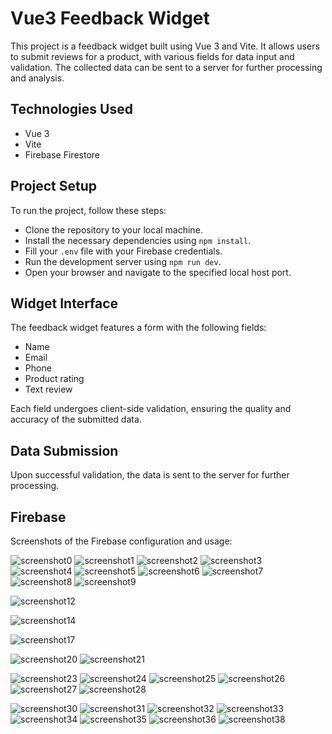 # Vue3 Feedback Widget
This project is a feedback widget built using Vue 3 and Vite. It allows users to submit reviews for a product, with various fields for data input and validation. The collected data can be sent to a server for further processing and analysis.

## Technologies Used
- Vue 3
- Vite
- Firebase Firestore

## Project Setup
To run the project, follow these steps:

- Clone the repository to your local machine.
- Install the necessary dependencies using `npm install`.
- Fill your `.env` file with your Firebase credentials.
- Run the development server using `npm run dev`.
- Open your browser and navigate to the specified local host port.

## Widget Interface
The feedback widget features a form with the following fields:

- Name
- Email
- Phone
- Product rating
- Text review

Each field undergoes client-side validation, ensuring the quality and accuracy of the submitted data.

## Data Submission
Upon successful validation, the data is sent to the server for further processing.

## Firebase
Screenshots of the Firebase configuration and usage:

![screenshot0](https://github.com/vadim4web/vue3-feedback-widget/blob/main/docs/firebase1.png)
![screenshot1](https://github.com/vadim4web/vue3-feedback-widget/blob/main/docs/firebase2.png)
![screenshot2](https://github.com/vadim4web/vue3-feedback-widget/blob/main/docs/firebase3.png)
![screenshot3](https://github.com/vadim4web/vue3-feedback-widget/blob/main/docs/firebase4.png)
![screenshot4](https://github.com/vadim4web/vue3-feedback-widget/blob/main/docs/firebase5.png)
![screenshot5](https://github.com/vadim4web/vue3-feedback-widget/blob/main/docs/firebase6.png)
![screenshot6](https://github.com/vadim4web/vue3-feedback-widget/blob/main/docs/firebase7.png)
![screenshot7](https://github.com/vadim4web/vue3-feedback-widget/blob/main/docs/firebase8.png)
![screenshot8](https://github.com/vadim4web/vue3-feedback-widget/blob/main/docs/firebase9.png)
![screenshot9](https://github.com/vadim4web/vue3-feedback-widget/blob/main/docs/firebase10.png)

![screenshot12](https://github.com/vadim4web/vue3-feedback-widget/blob/main/docs/firebase13.png)

![screenshot14](https://github.com/vadim4web/vue3-feedback-widget/blob/main/docs/firebase15.png)

![screenshot17](https://github.com/vadim4web/vue3-feedback-widget/blob/main/docs/firebase18.png)

![screenshot20](https://github.com/vadim4web/vue3-feedback-widget/blob/main/docs/firebase21.png)
![screenshot21](https://github.com/vadim4web/vue3-feedback-widget/blob/main/docs/firebase22.png)

![screenshot23](https://github.com/vadim4web/vue3-feedback-widget/blob/main/docs/firebase24.png)
![screenshot24](https://github.com/vadim4web/vue3-feedback-widget/blob/main/docs/firebase25.png)
![screenshot25](https://github.com/vadim4web/vue3-feedback-widget/blob/main/docs/firebase26.png)
![screenshot26](https://github.com/vadim4web/vue3-feedback-widget/blob/main/docs/firebase27.png)
![screenshot27](https://github.com/vadim4web/vue3-feedback-widget/blob/main/docs/firebase28.png)
![screenshot28](https://github.com/vadim4web/vue3-feedback-widget/blob/main/docs/firebase29.png)

![screenshot30](https://github.com/vadim4web/vue3-feedback-widget/blob/main/docs/firebase31.png)
![screenshot31](https://github.com/vadim4web/vue3-feedback-widget/blob/main/docs/firebase32.png)
![screenshot32](https://github.com/vadim4web/vue3-feedback-widget/blob/main/docs/firebase33.png)
![screenshot33](https://github.com/vadim4web/vue3-feedback-widget/blob/main/docs/firebase34.png)
![screenshot34](https://github.com/vadim4web/vue3-feedback-widget/blob/main/docs/firebase35.png)
![screenshot35](https://github.com/vadim4web/vue3-feedback-widget/blob/main/docs/firebase36.png)
![screenshot36](https://github.com/vadim4web/vue3-feedback-widget/blob/main/docs/firebase37.png)
![screenshot38](https://github.com/vadim4web/vue3-feedback-widget/blob/main/docs/firebase38.png)